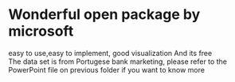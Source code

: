 # Wonderful open package by microsoft  
easy to use,easy to implement, good visualization
And its free  
The data set is from Portugese bank marketing, please refer to the PowerPoint file on previous folder if you want to know more

